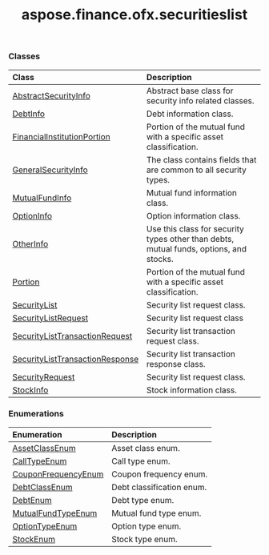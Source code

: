 ﻿---
title: aspose.finance.ofx.securitieslist
second_title: Aspose.Finance for Python via .NET API References
description: 
type: docs
weight: 10
url: /python-net/aspose.finance.ofx.securitieslist/
is_root: false
---



### Classes
| Class | Description |
| :- | :- |
| [AbstractSecurityInfo](/finance/python-net/aspose.finance.ofx.securitieslist/abstractsecurityinfo) | Abstract base class for security info related classes. |
| [DebtInfo](/finance/python-net/aspose.finance.ofx.securitieslist/debtinfo) | Debt information class. |
| [FinancialInstitutionPortion](/finance/python-net/aspose.finance.ofx.securitieslist/financialinstitutionportion) | Portion of the mutual fund with a specific asset classification. |
| [GeneralSecurityInfo](/finance/python-net/aspose.finance.ofx.securitieslist/generalsecurityinfo) | The class contains fields that are common to all security types. |
| [MutualFundInfo](/finance/python-net/aspose.finance.ofx.securitieslist/mutualfundinfo) | Mutual fund information class. |
| [OptionInfo](/finance/python-net/aspose.finance.ofx.securitieslist/optioninfo) | Option information class. |
| [OtherInfo](/finance/python-net/aspose.finance.ofx.securitieslist/otherinfo) | Use this class for security types other than debts, mutual funds, options, and stocks. |
| [Portion](/finance/python-net/aspose.finance.ofx.securitieslist/portion) | Portion of the mutual fund with a specific asset classification. |
| [SecurityList](/finance/python-net/aspose.finance.ofx.securitieslist/securitylist) | Security list request class. |
| [SecurityListRequest](/finance/python-net/aspose.finance.ofx.securitieslist/securitylistrequest) | Security list request class |
| [SecurityListTransactionRequest](/finance/python-net/aspose.finance.ofx.securitieslist/securitylisttransactionrequest) | Security list transaction request class. |
| [SecurityListTransactionResponse](/finance/python-net/aspose.finance.ofx.securitieslist/securitylisttransactionresponse) | Security list transaction response class. |
| [SecurityRequest](/finance/python-net/aspose.finance.ofx.securitieslist/securityrequest) | Security list request class. |
| [StockInfo](/finance/python-net/aspose.finance.ofx.securitieslist/stockinfo) | Stock information class. |


### Enumerations
| Enumeration | Description |
| :- | :- |
| [AssetClassEnum](/finance/python-net/aspose.finance.ofx.securitieslist/assetclassenum) | Asset class enum. |
| [CallTypeEnum](/finance/python-net/aspose.finance.ofx.securitieslist/calltypeenum) | Call type enum. |
| [CouponFrequencyEnum](/finance/python-net/aspose.finance.ofx.securitieslist/couponfrequencyenum) | Coupon frequency enum. |
| [DebtClassEnum](/finance/python-net/aspose.finance.ofx.securitieslist/debtclassenum) | Debt classification enum. |
| [DebtEnum](/finance/python-net/aspose.finance.ofx.securitieslist/debtenum) | Debt type enum. |
| [MutualFundTypeEnum](/finance/python-net/aspose.finance.ofx.securitieslist/mutualfundtypeenum) | Mutual fund type enum. |
| [OptionTypeEnum](/finance/python-net/aspose.finance.ofx.securitieslist/optiontypeenum) | Option type enum. |
| [StockEnum](/finance/python-net/aspose.finance.ofx.securitieslist/stockenum) | Stock type enum. |


